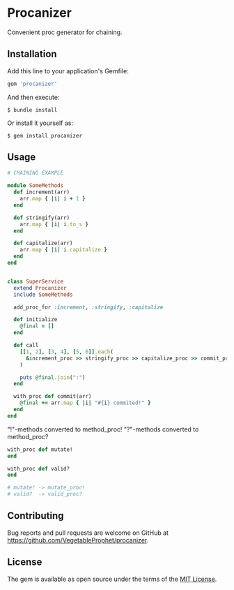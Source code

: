 # Procanizer

Convenient proc generator for chaining.

## Installation

Add this line to your application's Gemfile:

```ruby
gem 'procanizer'
```

And then execute:

    $ bundle install

Or install it yourself as:

    $ gem install procanizer

## Usage

```ruby
# CHAINING EXAMPLE

module SomeMethods
  def increment(arr)
    arr.map { |i| i + 1 }
  end

  def stringify(arr)
    arr.map { |i| i.to_s }
  end

  def capitalize(arr)
    arr.map { |i| i.capitalize }
  end
end


class SuperService
  extend Procanizer
  include SomeMethods

  add_proc_for :increment, :stringify, :capitalize

  def initialize
    @final = []
  end

  def call
    [[1, 2], [3, 4], [5, 6]].each(
      &increment_proc >> stringify_proc >> capitalize_proc >> commit_proc
    )

    puts @final.join(":")
  end

  with_proc def commit(arr)
    @final += arr.map { |i| "#{i} commited!" }
  end
end
```

"!"-methods converted to method_proc!
"?"-methods converted to method_proc?

```ruby
with_proc def mutate!
end

with_proc def valid?
end

# mutate! -> mutate_proc!
# valid?  -> valid_proc?
```
## Contributing

Bug reports and pull requests are welcome on GitHub at https://github.com/VegetableProphet/procanizer.

## License

The gem is available as open source under the terms of the [MIT License](https://opensource.org/licenses/MIT).
